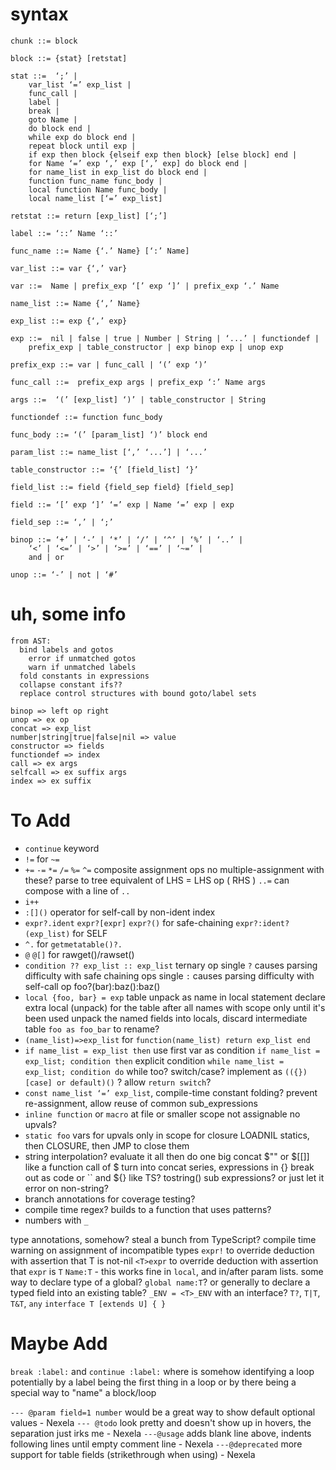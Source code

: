 
# syntax

```
chunk ::= block

block ::= {stat} [retstat]

stat ::=  ‘;’ | 
    var_list ‘=’ exp_list | 
    func_call | 
    label | 
    break | 
    goto Name | 
    do block end | 
    while exp do block end | 
    repeat block until exp | 
    if exp then block {elseif exp then block} [else block] end | 
    for Name ‘=’ exp ‘,’ exp [‘,’ exp] do block end | 
    for name_list in exp_list do block end | 
    function func_name func_body | 
    local function Name func_body | 
    local name_list [‘=’ exp_list] 

retstat ::= return [exp_list] [‘;’]

label ::= ‘::’ Name ‘::’

func_name ::= Name {‘.’ Name} [‘:’ Name]

var_list ::= var {‘,’ var}

var ::=  Name | prefix_exp ‘[’ exp ‘]’ | prefix_exp ‘.’ Name 

name_list ::= Name {‘,’ Name}

exp_list ::= exp {‘,’ exp}

exp ::=  nil | false | true | Number | String | ‘...’ | functiondef | 
    prefix_exp | table_constructor | exp binop exp | unop exp 

prefix_exp ::= var | func_call | ‘(’ exp ‘)’

func_call ::=  prefix_exp args | prefix_exp ‘:’ Name args 

args ::=  ‘(’ [exp_list] ‘)’ | table_constructor | String 

functiondef ::= function func_body

func_body ::= ‘(’ [param_list] ‘)’ block end

param_list ::= name_list [‘,’ ‘...’] | ‘...’

table_constructor ::= ‘{’ [field_list] ‘}’

field_list ::= field {field_sep field} [field_sep]

field ::= ‘[’ exp ‘]’ ‘=’ exp | Name ‘=’ exp | exp

field_sep ::= ‘,’ | ‘;’

binop ::= ‘+’ | ‘-’ | ‘*’ | ‘/’ | ‘^’ | ‘%’ | ‘..’ | 
    ‘<’ | ‘<=’ | ‘>’ | ‘>=’ | ‘==’ | ‘~=’ | 
    and | or

unop ::= ‘-’ | not | ‘#’
```

# uh, some info

```
from AST:
  bind labels and gotos
    error if unmatched gotos
    warn if unmatched labels
  fold constants in expressions
  collapse constant ifs??
  replace control structures with bound goto/label sets
```

```
binop => left op right
unop => ex op
concat => exp_list
number|string|true|false|nil => value
constructor => fields
functiondef => index
call => ex args
selfcall => ex suffix args
index => ex suffix
```

# To Add

- `continue` keyword
- `!=` for `~=`
- `+=` `-=` `*=` `/=` `%=` `^=` composite assignment ops
  no multiple-assignment with these?
  parse to tree equivalent of LHS = LHS op ( RHS )
  `..=` can compose with a line of `..`
- `i++`
- `:[]()` operator for self-call by non-ident index
- `expr?.ident` `expr?[expr]` `expr?()` for safe-chaining
  `expr?:ident?(exp_list)` for SELF
- `^.` for `getmetatable()?.`
- `@` `@[]` for rawget()/rawset()
- `condition ?? exp_list :: exp_list` ternary op
  single `?` causes parsing difficulty with safe chaining ops
  single `:` causes parsing difficulty with self-call op
  foo?(bar):baz():baz()
- `local {foo, bar} = exp` table unpack as name in local statement
  declare extra local (unpack) for the table after all names with scope only until it's been used
  unpack the named fields into locals, discard intermediate table
  `foo as foo_bar` to rename?
- `(name_list)=>exp_list` for `function(name_list) return exp_list end`
- `if name_list = exp_list then` use first var as condition
    `if name_list = exp_list; condition then` explicit condition
    `while name_list = exp_list; condition do` while too?
switch/case?
    implement as `(({})[case] or default)()` ?
    allow `return switch`?
- `const name_list ‘=’ exp_list`, compile-time constant folding? prevent re-assignment, allow reuse of common sub_expressions
- `inline function` or `macro` at file or smaller scope
  not assignable
  no upvals?
- `static foo` vars for upvals only in scope for closure
  LOADNIL statics, then CLOSURE, then JMP to close them
- string interpolation?
  evaluate it all then do one big concat
  $"" or $[[]] like a function call of $
  turn into concat series, expressions in {} break out as code
  or `` and ${} like TS?
  tostring() sub expressions? or just let it error on non-string?
- branch annotations for coverage testing?
- compile time regex? builds to a function that uses patterns?
- numbers with `_`

type annotations, somehow? steal a bunch from TypeScript?
  compile time warning on assignment of incompatible types
  `expr!` to override deduction with assertion that T is not-nil
  `<T>expr` to override deduction with assertion that `expr` is `T`
  `Name:T` - this works fine in `local`, and in/after param lists.
  some way to declare type of a global? `global name:T`?
  or generally to declare a typed field into an existing table?
  `_ENV = <T>_ENV` with an interface?
  `T?`, `T|T`, `T&T`, `any`
  `interface T [extends U] { }`

# Maybe Add

`break :label:` and `continue :label:` where is somehow identifying a loop
  potentially by a label being the first thing in a loop
  or by there being a special way to "name" a block/loop

`--- @param field=1 number` would be a great way to show default optional values - Nexela
`--- @todo` look pretty and doesn't show up in hovers, the separation just irks me - Nexela
`---@usage` adds blank line above, indents following lines until empty comment line - Nexela
`---@deprecated` more support for table fields (strikethrough when using) - Nexela
